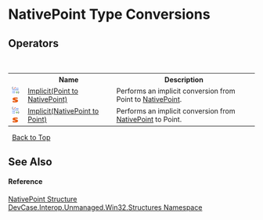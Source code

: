 # NativePoint Type Conversions
 


## Operators
&nbsp;<table><tr><th></th><th>Name</th><th>Description</th></tr><tr><td>![Public operator](media/puboperator.gif "Public operator")![Static member](media/static.gif "Static member")</td><td><a href="M_DevCase_Interop_Unmanaged_Win32_Structures_NativePoint_op_Implicit_1">Implicit(Point to NativePoint)</a></td><td>
Performs an implicit conversion from Point to <a href="T_DevCase_Interop_Unmanaged_Win32_Structures_NativePoint">NativePoint</a>.</td></tr><tr><td>![Public operator](media/puboperator.gif "Public operator")![Static member](media/static.gif "Static member")</td><td><a href="M_DevCase_Interop_Unmanaged_Win32_Structures_NativePoint_op_Implicit">Implicit(NativePoint to Point)</a></td><td>
Performs an implicit conversion from <a href="T_DevCase_Interop_Unmanaged_Win32_Structures_NativePoint">NativePoint</a> to Point.</td></tr></table>&nbsp;
<a href="#nativepoint-type-conversions">Back to Top</a>

## See Also


#### Reference
<a href="T_DevCase_Interop_Unmanaged_Win32_Structures_NativePoint">NativePoint Structure</a><br /><a href="N_DevCase_Interop_Unmanaged_Win32_Structures">DevCase.Interop.Unmanaged.Win32.Structures Namespace</a><br />